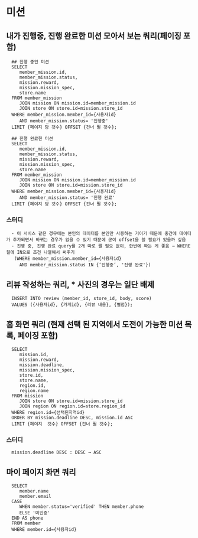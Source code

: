 # 미션

## 내가 진행중, 진행 완료한 미션 모아서 보는 쿼리(페이징 포함)
      ## 진행 중인 미션
      SELECT
         member_mission.id,
         member_mission.status,
         mission.reward,
         mission.mission_spec,
         store.name
      FROM member_mission
         JOIN mission ON mission.id=member_mission.id
         JOIN store ON store.id=mission.store_id
      WHERE member_mission.member_id={사용자id}
         AND member_mission.status= '진행중'
      LIMIT {페이지 당 갯수} OFFSET {건너 뛸 갯수};

      ## 진행 완료한 미션
      SELECT
         member_mission.id,
         member_mission.status,
         mission.reward,
         mission.mission_spec,
         store.name
      FROM member_mission
         JOIN mission ON mission.id=member_mission.id
         JOIN store ON store.id=mission.store_id
      WHERE member_mission.member_id={사용자id}
         AND member_mission.status= '진행 완료'
      LIMIT {페이지 당 갯수} OFFSET {건너 뛸 갯수};

   ### 스터디
      - 이 서비스 같은 경우에는 본인의 데이터를 본인만 사용하는 거이기 때문에 중간에 데이터가 추가되면서 바뀌는 경우가 없을 수 있기 때문에 굳이 offset을 쓸 필요가 있을까 싶음
      - 진행 중, 진행 완료 query를 2개 따로 짤 필요 없이, 한번에 짜는 게 좋음 → WHERE 절에 IN으로 조건 나열해서 써주기
       (WHERE member_mission.member_id={사용자id} 
         AND member_mission.status IN {‘진행중’, '진행 완료'})
      
## 리뷰 작성하는 쿼리,  * 사진의 경우는 일단 배제
      INSERT INTO review (member_id, store_id, body, score)
      VALUES ({사용자id}, {가게id}, {리뷰 내용}, {별점});

## 홈 화면 쿼리  (현재 선택 된 지역에서 도전이 가능한 미션 목록, 페이징 포함)
      SELECT
	     mission.id,
	     mission.reward,
	     mission.deadline,
	     mission.mission_spec,
	     store.id,
	     store.name,
	     region.id,
	     region.name
      FROM mission
         JOIN store ON store.id=mission.store_id
         JOIN region ON region.id=store.region_id
      WHERE region.id={선택된지역id}
      ORDER BY mission.deadline DESC, mission.id ASC
      LIMIT {페이지  갯수} OFFSET {건너 뛸 갯수};

   ### 스터디
      mission.deadline DESC : DESC → ASC

## 마이 페이지 화면 쿼리
      SELECT
	     member.name
	     member.email
	  CASE
         WHEN member.status='verified' THEN member.phone
		 ELSE '미인증' 
	  END AS phone
      FROM member
      WHERE member.id={사용자id}
